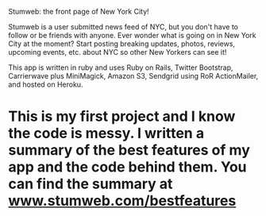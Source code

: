 Stumweb: the front page of New York City!

Stumweb is a user submitted news feed of NYC, but you don't have to follow or be friends with anyone. Ever wonder what is going on in New York City at the moment? Start posting breaking updates, photos, reviews, upcoming events, etc. about NYC so other New Yorkers can see it! 

This app is written in ruby and uses Ruby on Rails, Twitter Bootstrap, Carrierwave plus MiniMagick, Amazon S3, Sendgrid using RoR ActionMailer, and hosted on Heroku.

This is my first project and I know the code is messy. I written a summary of the best features of my app and the code behind them. You can find the summary at www.stumweb.com/bestfeatures
==========